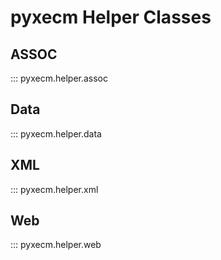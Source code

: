 # pyxecm Helper Classes

## ASSOC

::: pyxecm.helper.assoc

## Data

::: pyxecm.helper.data

## XML

::: pyxecm.helper.xml

## Web

::: pyxecm.helper.web
